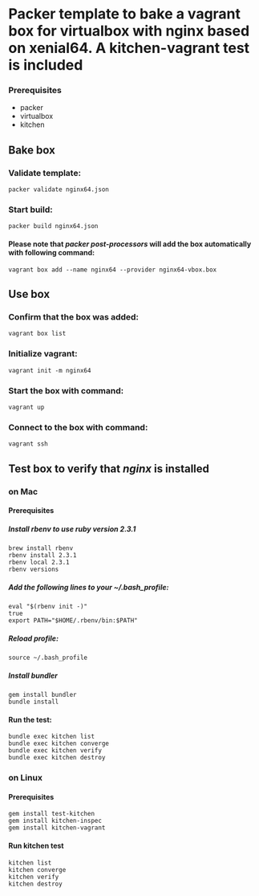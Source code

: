 # Packer template to bake a vagrant box for virtualbox with nginx based on xenial64. A kitchen-vagrant test is included

### Prerequisites

* packer
* virtualbox
* kitchen

## Bake box

### Validate template: 

`packer validate nginx64.json`

### Start build:

`packer build nginx64.json`

#### Please note that _packer post-processors_ will add the box automatically with following command:

`vagrant box add --name nginx64 --provider nginx64-vbox.box`

## Use box

### Confirm that the box was added:

`vagrant box list`

### Initialize vagrant:

`vagrant init -m nginx64`

### Start the box with command:

`vagrant up`

### Connect to the box with command:

`vagrant ssh`

## Test box to verify that _nginx_ is installed

### on Mac

#### Prerequisites

##### Install rbenv to use ruby version 2.3.1

```
brew install rbenv
rbenv install 2.3.1
rbenv local 2.3.1
rbenv versions
```

##### Add the following lines to your ~/.bash_profile:

```
eval "$(rbenv init -)"
true
export PATH="$HOME/.rbenv/bin:$PATH"
```

##### Reload profile: 

`source ~/.bash_profile`

##### Install bundler

```
gem install bundler
bundle install
```

#### Run the test: 

```
bundle exec kitchen list
bundle exec kitchen converge
bundle exec kitchen verify
bundle exec kitchen destroy
```

### on Linux

#### Prerequisites

```
gem install test-kitchen
gem install kitchen-inspec
gem install kitchen-vagrant
```

#### Run kitchen test 

```
kitchen list
kitchen converge
kitchen verify
kitchen destroy
```
